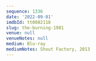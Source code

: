 ```yaml
---
sequence: 1336
date: '2022-09-01'
imdbId: tt0082118
slug: the-burning-1981
venue: null
venueNotes: null
medium: Blu-ray
mediumNotes: Shout Factory, 2013
---
```



